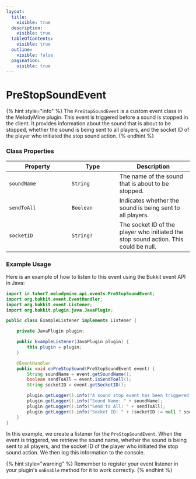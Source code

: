 ```yaml
---
layout:
  title:
    visible: true
  description:
    visible: true
  tableOfContents:
    visible: true
  outline:
    visible: false
  pagination:
    visible: true
---
```


# PreStopSoundEvent

{% hint style="info" %}
The `PreStopSoundEvent` is a custom event class in the MelodyMine plugin. This event is triggered before a sound is stopped in the client. It provides information about the sound that is about to be stopped, whether the sound is being sent to all players, and the socket ID of the player who initiated the stop sound action.
{% endhint %}

### Class Properties

<table><thead><tr><th width="156">Property</th><th width="115">Type</th><th>Description</th></tr></thead><tbody><tr><td><code>soundName</code></td><td><code>String</code></td><td>The name of the sound that is about to be stopped.</td></tr><tr><td><code>sendToAll</code></td><td><code>Boolean</code></td><td>Indicates whether the sound is being sent to all players.</td></tr><tr><td><code>socketID</code></td><td><code>String?</code></td><td>The socket ID of the player who initiated the stop sound action. This could be null.</td></tr></tbody></table>

### Example Usage

Here is an example of how to listen to this event using the Bukkit event API in Java:

```java
import ir.taher7.melodymine.api.events.PreStopSoundEvent;
import org.bukkit.event.EventHandler;
import org.bukkit.event.Listener;
import org.bukkit.plugin.java.JavaPlugin;

public class ExampleListener implements Listener {

    private JavaPlugin plugin;

    public ExampleListener(JavaPlugin plugin) {
        this.plugin = plugin;
    }

    @EventHandler
    public void onPreStopSound(PreStopSoundEvent event) {
        String soundName = event.getSoundName();
        boolean sendToAll = event.isSendToAll();
        String socketID = event.getSocketID();

        plugin.getLogger().info("A sound stop event has been triggered!");
        plugin.getLogger().info("Sound Name: " + soundName);
        plugin.getLogger().info("Send to All: " + sendToAll);
        plugin.getLogger().info("Socket ID: " + (socketID != null ? socketID : "N/A"));
    }
}
```

In this example, we create a listener for the `PreStopSoundEvent`. When the event is triggered, we retrieve the sound name, whether the sound is being sent to all players, and the socket ID of the player who initiated the stop sound action. We then log this information to the console.

{% hint style="warning" %}
Remember to register your event listener in your plugin's `onEnable` method for it to work correctly.
{% endhint %}
